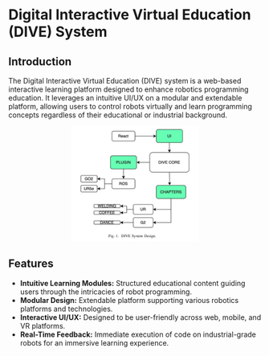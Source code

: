 # Digital Interactive Virtual Education (DIVE) System


## Introduction
The Digital Interactive Virtual Education (DIVE) system is a web-based interactive learning platform designed to enhance robotics programming education. It leverages an intuitive UI/UX on a modular and extendable platform, allowing users to control robots virtually and learn programming concepts regardless of their educational or industrial background.

<div align="center">
    <img src="./docs/dive_system_design.jpeg" alt="Dive system design" width="50%" height="50%">
</div>

## Features
- **Intuitive Learning Modules:** Structured educational content guiding users through the intricacies of robot programming.
- **Modular Design:** Extendable platform supporting various robotics platforms and technologies.
- **Interactive UI/UX:** Designed to be user-friendly across web, mobile, and VR platforms.
- **Real-Time Feedback:** Immediate execution of code on industrial-grade robots for an immersive learning experience.
